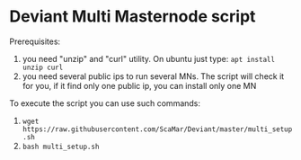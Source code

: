 # Deviant Multi Masternode script
Prerequisites:
1. you need "unzip" and "curl" utility.
On ubuntu just type:
```apt install unzip curl```
2. you need several public ips to run several MNs. The script will check it for you, if it find only one public ip, you can install only one MN

To execute the script you can use such commands:
1. ```wget https://raw.githubusercontent.com/ScaMar/Deviant/master/multi_setup.sh```
2. ```bash multi_setup.sh```

